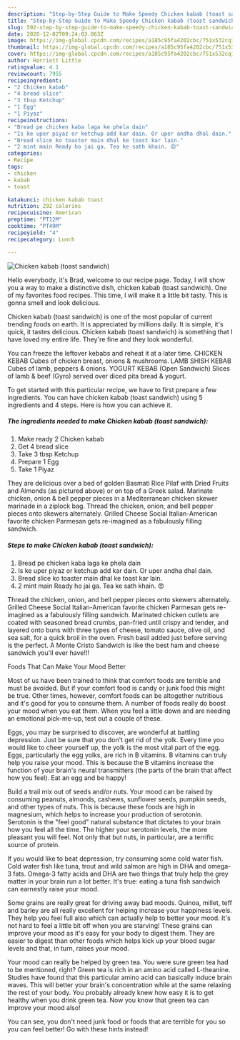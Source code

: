 ```yaml
---
description: "Step-by-Step Guide to Make Speedy Chicken kabab (toast sandwich)"
title: "Step-by-Step Guide to Make Speedy Chicken kabab (toast sandwich)"
slug: 592-step-by-step-guide-to-make-speedy-chicken-kabab-toast-sandwich
date: 2020-12-02T09:24:03.063Z
image: https://img-global.cpcdn.com/recipes/a185c95fa4202cbc/751x532cq70/chicken-kabab-toast-sandwich-recipe-main-photo.jpg
thumbnail: https://img-global.cpcdn.com/recipes/a185c95fa4202cbc/751x532cq70/chicken-kabab-toast-sandwich-recipe-main-photo.jpg
cover: https://img-global.cpcdn.com/recipes/a185c95fa4202cbc/751x532cq70/chicken-kabab-toast-sandwich-recipe-main-photo.jpg
author: Harriett Little
ratingvalue: 4.1
reviewcount: 7955
recipeingredient:
- "2 Chicken kabab"
- "4 bread slice"
- "3 tbsp Ketchup"
- "1 Egg"
- "1 Piyaz"
recipeinstructions:
- "Bread pe chicken kaba laga ke phela dain"
- "Is ke uper piyaz or ketchup add kar dain. Or uper andha dhal dain."
- "Bread slice ko toaster main dhal ke toast kar lain."
- "2 mint main Ready ho jai ga. Tea ke sath khain. 😍"
categories:
- Recipe
tags:
- chicken
- kabab
- toast

katakunci: chicken kabab toast 
nutrition: 292 calories
recipecuisine: American
preptime: "PT12M"
cooktime: "PT49M"
recipeyield: "4"
recipecategory: Lunch

---
```



![Chicken kabab (toast sandwich)](https://img-global.cpcdn.com/recipes/a185c95fa4202cbc/751x532cq70/chicken-kabab-toast-sandwich-recipe-main-photo.jpg)

Hello everybody, it's Brad, welcome to our recipe page. Today, I will show you a way to make a distinctive dish, chicken kabab (toast sandwich). One of my favorites food recipes. This time, I will make it a little bit tasty. This is gonna smell and look delicious.

Chicken kabab (toast sandwich) is one of the most popular of current trending foods on earth. It is appreciated by millions daily. It is simple, it's quick, it tastes delicious. Chicken kabab (toast sandwich) is something that I have loved my entire life. They're fine and they look wonderful.

You can freeze the leftover kebabs and reheat it at a later time. CHICKEN KEBAB Cubes of chicken breast, onions &amp; mushrooms. LAMB SHISH KEBAB Cubes of lamb, peppers &amp; onions. YOGURT KEBAB (Open Sandwich) Slices of lamb &amp; beef (Gyro) served over diced pita bread &amp; yogurt.


To get started with this particular recipe, we have to first prepare a few ingredients. You can have chicken kabab (toast sandwich) using 5 ingredients and 4 steps. Here is how you can achieve it.

<!--inarticleads1-->

##### The ingredients needed to make Chicken kabab (toast sandwich):

1. Make ready 2 Chicken kabab
1. Get 4 bread slice
1. Take 3 tbsp Ketchup
1. Prepare 1 Egg
1. Take 1 Piyaz


They are delicious over a bed of golden Basmati Rice Pilaf with Dried Fruits and Almonds (as pictured above) or on top of a Greek salad. Marinate chicken, onion &amp; bell pepper pieces in a Mediterranean chicken skewer marinade in a ziplock bag. Thread the chicken, onion, and bell pepper pieces onto skewers alternately. Grilled Cheese Social Italian-American favorite chicken Parmesan gets re-imagined as a fabulously filling sandwich. 

<!--inarticleads2-->

##### Steps to make Chicken kabab (toast sandwich):

1. Bread pe chicken kaba laga ke phela dain
1. Is ke uper piyaz or ketchup add kar dain. Or uper andha dhal dain.
1. Bread slice ko toaster main dhal ke toast kar lain.
1. 2 mint main Ready ho jai ga. Tea ke sath khain. 😍


Thread the chicken, onion, and bell pepper pieces onto skewers alternately. Grilled Cheese Social Italian-American favorite chicken Parmesan gets re-imagined as a fabulously filling sandwich. Marinated chicken cutlets are coated with seasoned bread crumbs, pan-fried until crispy and tender, and layered onto buns with three types of cheese, tomato sauce, olive oil, and sea salt, for a quick broil in the oven. Fresh basil added just before serving is the perfect. A Monte Cristo Sandwich is like the best ham and cheese sandwich you&#39;ll ever have!!! 

Foods That Can Make Your Mood Better


Most of us have been trained to think that comfort foods are terrible and must be avoided. But if your comfort food is candy or junk food this might be true. Other times, however, comfort foods can be altogether nutritious and it's good for you to consume them. A number of foods really do boost your mood when you eat them. When you feel a little down and are needing an emotional pick-me-up, test out a couple of these.

Eggs, you may be surprised to discover, are wonderful at battling depression. Just be sure that you don't get rid of the yolk. Every time you would like to cheer yourself up, the yolk is the most vital part of the egg. Eggs, particularly the egg yolks, are rich in B vitamins. B vitamins can truly help you raise your mood. This is because the B vitamins increase the function of your brain's neural transmitters (the parts of the brain that affect how you feel). Eat an egg and be happy!

Build a trail mix out of seeds and/or nuts. Your mood can be raised by consuming peanuts, almonds, cashews, sunflower seeds, pumpkin seeds, and other types of nuts. This is because these foods are high in magnesium, which helps to increase your production of serotonin. Serotonin is the "feel good" natural substance that dictates to your brain how you feel all the time. The higher your serotonin levels, the more pleasant you will feel. Not only that but nuts, in particular, are a terrific source of protein.

If you would like to beat depression, try consuming some cold water fish. Cold water fish like tuna, trout and wild salmon are high in DHA and omega-3 fats. Omega-3 fatty acids and DHA are two things that truly help the grey matter in your brain run a lot better. It's true: eating a tuna fish sandwich can earnestly raise your mood. 

Some grains are really great for driving away bad moods. Quinoa, millet, teff and barley are all really excellent for helping increase your happiness levels. They help you feel full also which can actually help to better your mood. It's not hard to feel a little bit off when you are starving! These grains can improve your mood as it's easy for your body to digest them. They are easier to digest than other foods which helps kick up your blood sugar levels and that, in turn, raises your mood.

Your mood can really be helped by green tea. You were sure green tea had to be mentioned, right? Green tea is rich in an amino acid called L-theanine. Studies have found that this particular amino acid can basically induce brain waves. This will better your brain's concentration while at the same relaxing the rest of your body. You probably already knew how easy it is to get healthy when you drink green tea. Now you know that green tea can improve your mood also!

You can see, you don't need junk food or foods that are terrible for you so you can feel better! Go  with  these hints  instead!

